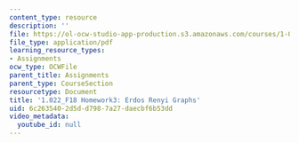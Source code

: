 ```yaml
---
content_type: resource
description: ''
file: https://ol-ocw-studio-app-production.s3.amazonaws.com/courses/1-022-introduction-to-network-models-fall-2018/6c2635402d5dd7987a27daecbf6b53dd_MIT1_022F18_Homework3.pdf
file_type: application/pdf
learning_resource_types:
- Assignments
ocw_type: OCWFile
parent_title: Assignments
parent_type: CourseSection
resourcetype: Document
title: '1.022_F18 Homework3: Erdos Renyi Graphs'
uid: 6c263540-2d5d-d798-7a27-daecbf6b53dd
video_metadata:
  youtube_id: null
---
```

